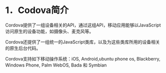 # 1．**Codova简介**

Cordova提供了一组设备相关的API，通过这组API，移动应用能够以JavaScript访问原生的设备功能，如摄像头、麦克风等。

Cordova还提供了一组统一的JavaScript类库，以及为这些类库所用的设备相关的原生后台代码。

Cordova支持如下移动操作系统：iOS, Android,ubuntu phone os, Blackberry, Windows Phone, Palm WebOS, Bada 和 Symbian